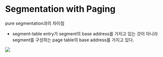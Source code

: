 # Segmentation with Paging

pure segmentation과의 차이점

- segment-table entry가 segment의 base address를 가지고 있는 것이 아니라 segment를 구성하는 page table의 base address를 가지고 있다.

<img src="https://github.com/jewoodev/blog_img/blob/main/operating-system/segmentation_with_paging/segmentation_with_paging.png?raw=true">

